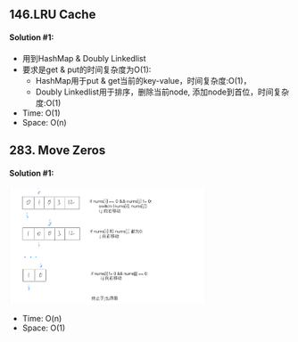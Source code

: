 ## 146.LRU Cache
#### Solution #1:
* 用到HashMap & Doubly Linkedlist
* 要求是get & put的时间复杂度为O(1):
  * HashMap用于put & get当前的key-value，时间复杂度:O(1)，
  * Doubly Linkedlist用于排序，删除当前node, 添加node到首位，时间复杂度:O(1)
* Time: O(1)
* Space: O(n)

## 283. Move Zeros
#### Solution #1:
<img src="https://github.com/HackBL/Leetcode/blob/main/Images/283.png" width=70% height=70%>

* Time: O(n)
* Space: O(1)

